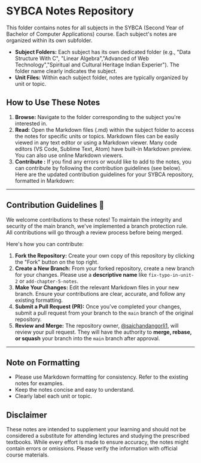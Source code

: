 # SYBCA Notes Repository

This folder contains notes for all subjects in the SYBCA (Second Year of Bachelor of Computer Applications) course.  Each subject's notes are organized within its own subfolder.

*   **Subject Folders:** Each subject has its own dedicated folder (e.g., "Data Structure With C", "Linear Algebra","Advanced of Web Technology","Spiritual and Cultural Heritage Indian Experier").  The folder name clearly indicates the subject.
*   **Unit Files:** Within each subject folder, notes are typically organized by unit or topic.

## How to Use These Notes

1.  **Browse:** Navigate to the folder corresponding to the subject you're interested in.
2.  **Read:** Open the Markdown files (.md) within the subject folder to access the notes for specific units or topics.  Markdown files can be easily viewed in any text editor or using a Markdown viewer.  Many code editors (VS Code, Sublime Text, Atom) have built-in Markdown preview.  You can also use online Markdown viewers.
3.  **Contribute :** If you find any errors or would like to add to the notes, you can contribute by following the contribution guidelines (see below).
Here are the updated contribution guidelines for your SYBCA repository, formatted in Markdown:

---

## Contribution Guidelines 📝

We welcome contributions to these notes! To maintain the integrity and security of the main branch, we've implemented a branch protection rule. All contributions will go through a review process before being merged.

Here's how you can contribute:

1.  **Fork the Repository:** Create your own copy of this repository by clicking the "Fork" button on the top right.
2.  **Create a New Branch:** From your forked repository, create a new branch for your changes. Please use a **descriptive name** like `fix-typo-in-unit-2` or `add-chapter-5-notes`.
3.  **Make Your Changes:** Edit the relevant Markdown files in your new branch. Ensure your contributions are clear, accurate, and follow any existing formatting.
4.  **Submit a Pull Request (PR):** Once you've completed your changes, submit a pull request from your branch to the `main` branch of the original repository.
5.  **Review and Merge:** The repository owner, [@saichandangorli1](https://github.com/saichandangorli1), will review your pull request. They will have the authority to **merge, rebase, or squash** your branch into the `main` branch after approval.

---
## Note on Formatting

*   Please use Markdown formatting for consistency.  Refer to the existing notes for examples.
*   Keep the notes concise and easy to understand.
*   Clearly label each unit or topic.

## Disclaimer

These notes are intended to supplement your learning and should not be considered a substitute for attending lectures and studying the prescribed textbooks.  While every effort is made to ensure accuracy, the notes might contain errors or omissions. Please verify the information with official course materials.